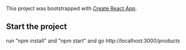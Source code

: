 This project was bootstrapped with [Create React App](https://github.com/facebook/create-react-app).

## Start the project

run "npm install" and "npm start" and go http://localhost:3000/products

